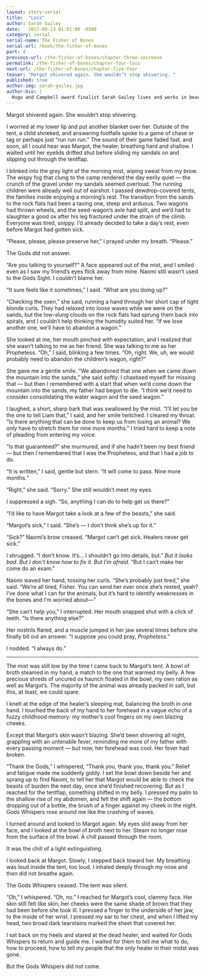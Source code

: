```yaml
---
layout: story-serial
title:  "Loss"
author: Sarah Gailey
date:   2017-09-13 01:01:00 -0500
category: serial
serial-name: The Fisher of Bones
serial-url: /book/the-fisher-of-bones
part: 4
previous-url: /the-fisher-of-bones/chapter-three-increase
permalink: /the-fisher-of-bones/chapter-four-loss
next-url: /the-fisher-of-bones/chapter-five-fear
teaser: "Margot shivered again. She wouldn’t stop shivering. "
published: true
author-img: sarah-gailey.jpg
author-bio: |
  Hugo and Campbell award finalist Sarah Gailey lives and works in beautiful Portland, Oregon. Their nonfiction has been published by _Mashable_ and the _Boston Globe_, and their fiction has been published internationally. They are a regular contributor for _Tor.com_ and _Barnes & Noble_. You can find links to their work at [www.sarahgailey.com](http://www.sarahgailey.com). They tweet [@gaileyfrey](http://twitter.com/gaileyfrey).
---
```


Margot shivered again. She wouldn’t stop shivering.

I worried at my lower lip and put another blanket over her. Outside of the tent, a child shrieked, and answering footfalls spoke to a game of chase or tag or perhaps just “run run run.” The sound of their game faded fast, and soon, all I could hear was Margot, the healer, breathing hard and shallow. I waited until her eyelids drifted shut before sliding my sandals on and slipping out through the tentflap.

I blinked into the grey light of the morning mist, wiping sweat from my brow. The wispy fog that clung to the camp rendered the day eerily quiet — the crunch of the gravel under my sandals seemed overloud. The running children were already well out of earshot. I passed dewdrop-covered tents, the families inside enjoying a morning’s rest. The transition from the sands to the rock flats had been a taxing one, steep and arduous. Two wagons had thrown wheels, and the seed-wagon’s axle had split, and we’d had to slaughter a good ox after his leg fractured under the strain of the climb. Everyone was tired, snippy. I’d already decided to take a day’s rest, even before Margot had gotten sick.

“Please, please, please preserve her,” I prayed under my breath. “Please.”

The Gods did not answer.

“Are you talking to yourself?” A face appeared out of the mist, and I smiled even as I saw my friend’s eyes flick away from mine. Naomi still wasn’t used to the Gods Sight. I couldn’t blame her.

“It sure feels like it sometimes,” I said. “What are you doing up?”

“Checking the oxen,” she said, running a hand through her short cap of tight blonde curls. They had relaxed into loose waves while we were on the sands, but the low-slung clouds on the rock flats had sprung them back into spirals, and I couldn’t help thinking the humidity suited her. “If we lose another one, we’ll have to abandon a wagon.”

She looked at me, her mouth pinched with expectation, and I realized that she wasn’t talking to me as her friend. She was talking to me as her Prophetess. “Oh,” I said, blinking a few times. “Oh, right. We, uh, we would probably need to abandon the children’s wagon, right?”

She gave me a gentle smile. “We abandoned that one when we came down the mountain into the sands,” she said softly. I chastised myself for missing that — but then I remembered with a start that when we’d come down the mountain into the sands, my father had begun to die. “I think we’d need to consider consolidating the water wagon and the seed wagon.”

I laughed, a short, sharp bark that was swallowed by the mist. “I’ll let you be the one to tell Liam that,” I said, and her smile twitched. I cleared my throat. “Is there anything that can be done to keep us from losing an animal? We only have to stretch them for nine more months.” I tried hard to keep a note of pleading from entering my voice.

“Is that guaranteed?” she murmured, and if she hadn’t been my best friend — but then I remembered that I was the Prophetess, and that I had a job to do.

“It is written,” I said, gentle but stern. “It will come to pass. Nine more months.”

“Right,” she said. “Sorry.” She still wouldn’t meet my eyes.

I suppressed a sigh. “So, anything I can do to help get us there?”

“I’d like to have Margot take a look at a few of the beasts,” she said.

“Margot’s sick,” I said. “She’s — I don’t think she’s up for it.”

“Sick?” Naomi’s brow creased. “Margot can’t get sick. Healers never get sick.”

I shrugged. “I don’t know. It’s… I shouldn’t go into details, but.” *But it looks bad. But I don’t know how to fix it. But I’m afraid.* “But I can’t make her come do an exam.”

 Naomi waved her hand, tossing her curls. “She’s probably just tired,” she said. “We’re all tired, Fisher. You can send her over once she’s rested, yeah? I’ve done what I can for the animals, but it’s hard to identify weaknesses in the bones and I’m worried about—”

“She can’t help you,” I interrupted. Her mouth snapped shut with a click of teeth. “Is there anything else?”

Her nostrils flared, and a muscle jumped in her jaw several times before she finally bit out an answer. “I suppose you could pray, *Prophetess.*”

I nodded. “I always do.”

----

The mist was still low by the time I came back to Margot’s tent. A bowl of broth steamed in my hand, a match to the one that warmed my belly. A few precious shreds of uncured ox haunch floated in the bowl, my own ration as well as Margot’s. The majority of the animal was already packed in salt, but this, at least, we could spare.

I knelt at the edge of the healer’s sleeping mat, balancing the broth in one hand. I touched the back of my hand to her forehead in a vague echo of a fuzzy childhood memory: my mother’s cool fingers on my own blazing cheeks.

Except that Margot’s skin wasn’t blazing. She’d been shivering all night, grappling with an untenable fever, reminding me more of my father with every passing moment — but now, her forehead was cool. Her fever had broken.

“Thank the Gods,” I whispered, “Thank you, thank you, thank you.” Relief and fatigue made me suddenly giddy. I set the bowl down beside her and sprang up to find Naomi, to tell her that Margot would be able to check the beasts of burden the next day, once she’d finished recovering. But as I reached for the tentflap, something shifted in my belly. I pressed my palm to the shallow rise of my abdomen, and felt the shift again — the bottom dropping out of a bottle, the brush of a finger against my cheek in the night. Gods Whispers rose around me like the crashing of waves.

I turned around and looked to Margot again. My eyes slid away from her face, and I looked at the bowl of broth next to her. Steam no longer rose from the surface of the bowl. A chill passed through the room.

It was the chill of a light extinguishing.

I looked back at Margot. Slowly, I stepped back toward her. My breathing was loud inside the tent, too loud. I inhaled deeply through my nose and then did not breathe again.

The Gods Whispers ceased. The tent was silent.

“Oh,” I whispered. “Oh, no.” I reached for Margot’s cool, clammy face. Her skin still felt like skin; her cheeks were the same shade of brown that they had been before she took ill. I pressed a finger to the underside of her jaw, to the inside of her wrist. I pressed my ear to her chest, and when I lifted my head, two broad dark tearstains marked the sheet that covered her.

I sat back on my heels and stared at the dead healer, and waited for Gods Whispers to return and guide me. I waited for them to tell me what to do, how to proceed, how to tell my people that the only healer in their midst was gone.

But the Gods Whispers did not come.
